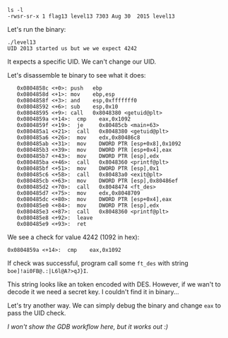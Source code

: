 ``` shell
ls -l
-rwsr-sr-x 1 flag13 level13 7303 Aug 30  2015 level13
```

Let's run the binary:
``` shell
./level13
UID 2013 started us but we we expect 4242
```

It expects a specific UID. We can't change our UID.

Let's disassemble te binary to see what it does:
```
   0x0804858c <+0>: push   ebp
   0x0804858d <+1>: mov    ebp,esp
   0x0804858f <+3>: and    esp,0xfffffff0
   0x08048592 <+6>: sub    esp,0x10
   0x08048595 <+9>: call   0x8048380 <getuid@plt>
   0x0804859a <+14>:  cmp    eax,0x1092
   0x0804859f <+19>:  je     0x80485cb <main+63>
   0x080485a1 <+21>:  call   0x8048380 <getuid@plt>
   0x080485a6 <+26>:  mov    edx,0x80486c8
   0x080485ab <+31>:  mov    DWORD PTR [esp+0x8],0x1092
   0x080485b3 <+39>:  mov    DWORD PTR [esp+0x4],eax
   0x080485b7 <+43>:  mov    DWORD PTR [esp],edx
   0x080485ba <+46>:  call   0x8048360 <printf@plt>
   0x080485bf <+51>:  mov    DWORD PTR [esp],0x1
   0x080485c6 <+58>:  call   0x80483a0 <exit@plt>
   0x080485cb <+63>:  mov    DWORD PTR [esp],0x80486ef
   0x080485d2 <+70>:  call   0x8048474 <ft_des>
   0x080485d7 <+75>:  mov    edx,0x8048709
   0x080485dc <+80>:  mov    DWORD PTR [esp+0x4],eax
   0x080485e0 <+84>:  mov    DWORD PTR [esp],edx
   0x080485e3 <+87>:  call   0x8048360 <printf@plt>
   0x080485e8 <+92>:  leave  
   0x080485e9 <+93>:  ret  
```

We see a check for value 4242 (1092 in hex):
```
0x0804859a <+14>:  cmp    eax,0x1092
```

If check was successful, program call some `ft_des` with string `boe]!ai0FB@.:|L6l@A?>qJ}I`.

This string looks like an token encoded with DES.
However, if we wan't to decode it we need a secret key.
I couldn't find it in binary...

Let's try another way.
We can simply debug the binary and change `eax` to pass the UID check.

*I won't show the GDB workflow here, but it works out :)*

